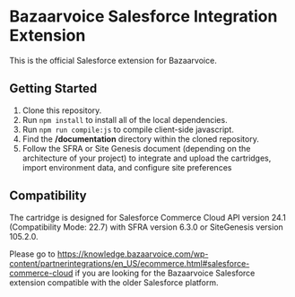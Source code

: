 Bazaarvoice Salesforce Integration Extension
=============================================

This is the official Salesforce extension for Bazaarvoice.

## Getting Started

1. Clone this repository.
2. Run  `npm install`  to install all of the local dependencies.
3. Run  `npm run compile:js` to compile client-side javascript.
4. Find the __/documentation__ directory within the cloned repository.
5. Follow the SFRA or Site Genesis document (depending on the architecture of your project) to integrate and upload the cartridges, import environment data, and configure site preferences

## Compatibility

The cartridge is designed for Salesforce Commerce Cloud API version 24.1 (Compatibility Mode: 22.7) with SFRA version 6.3.0 or SiteGenesis version 105.2.0.

Please go to https://knowledge.bazaarvoice.com/wp-content/partnerintegrations/en_US/ecommerce.html#salesforce-commerce-cloud if you are looking for the Bazaarvoice Salesforce extension compatible with the older Salesforce platform.
